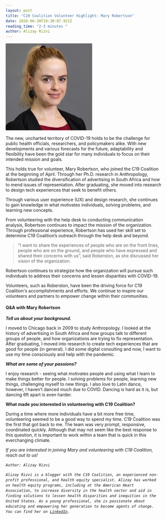```yaml
---
layout: post
title: "C19 Coalition Volunteer Highlight: Mary Robertson"
date: 2020-06-30T19:30:07.921Z
reading_time: "2-3 minutes "
author: Alizay Rizvi
---
```

![](/assets/uploads/img_3074.jpg)

The new, uncharted territory of COVID-19 holds to be the challenge for public health officials, researchers, and policymakers alike. With new developments and various forecasts for the future, adaptability and flexibility have been the gold star for many individuals to focus on their intended mission and goals.

This holds true for volunteer, Mary Robertson, who joined the C19 Coalition at the beginning of April. Through her Ph.D. research in Anthropology, Robertson studied the diversification of advertising in South Africa and how to mend issues of representation. After graduating, she moved into research to design tech experiences that seek to benefit others.

Through various user experience (UX) and design research, she continues to gain knowledge in what motivates individuals, solving problems, and learning new concepts.

From volunteering with the help desk to conducting communication analysis, Robertson continues to impact the mission of the organization. Through professional experience, Robertson has used her skill set to determine C19 Coalition’s outreach through the help desk and beyond.

> “I want to share the experiences of people who are on the front lines, people who are on the ground, and people who have expressed and shared their concerns with us”, said Roberston, as she discussed her vision of the organization. 

Robertson continues to strategize how the organization will pursue such individuals to address their concerns and lessen disparities with COVID-19.

Volunteers, such as Roberston, have been the driving force for C19 Coalition's accomplishments and efforts. We continue to inspire our volunteers and partners to empower change within their communities. 

#### Q&A with Mary Robertson

***Tell us about your background.***

I moved to Chicago back in 2009 to study Anthropology. I looked at the history of advertising in South Africa and how groups talk to different groups of people, and how organizations are trying to fix representation. After graduating, I moved into research to create tech experiences that are good for people (in general). I did some digital consulting and now, I want to use my time consciously and help with the pandemic.

***What are some of your passions?***

I enjoy research - seeing what motivates people and using what I learn to make things better for people. I solving problems for people, learning new things, challenging myself to new things. I also love to Latin dance, however, I haven’t danced much due to COVID. Dancing is hard as it is, but dancing 6ft apart is even harder.

**What made you interested in volunteering with C19 Coalition?**

During a time where more individuals have a bit more free time, volunteering seemed to be a good way to spend my time. C19 Coalition was the first that got back to me. The team was very prompt, responsive, coordinated quickly. Although that may not seem like the best response to this question, it is important to work within a team that is quick in this everchanging climate. 

*If you are interested in joining Mary and volunteering with C19 Coalition, reach out to us!*

*`Author: Alizay Rizvi`*

*`Alizay Rizvi is a blogger with the C19 Coalition, an experienced non-profit professional, and health equity specialist. Alizay has worked on health equity programs, including at the American Heart Association, to increase diversity in the health sector and aid in finding solutions to lessen health disparities and inequities in the United States. As a young professional, she is passionate about educating and empowering her generation to become agents of change. You can find her on `[`LinkedIn`](https://www.linkedin.com/in/alizayrizvi/)`.`*